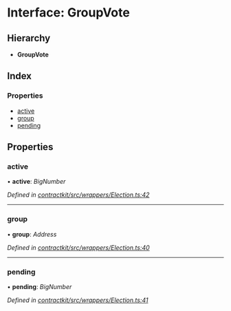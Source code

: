 # Interface: GroupVote

## Hierarchy

* **GroupVote**

## Index

### Properties

* [active](_wrappers_election_.groupvote.md#active)
* [group](_wrappers_election_.groupvote.md#group)
* [pending](_wrappers_election_.groupvote.md#pending)

## Properties

###  active

• **active**: *BigNumber*

*Defined in [contractkit/src/wrappers/Election.ts:42](https://github.com/celo-org/celo-monorepo/blob/master/packages/sdk/contractkit/src/wrappers/Election.ts#L42)*

___

###  group

• **group**: *Address*

*Defined in [contractkit/src/wrappers/Election.ts:40](https://github.com/celo-org/celo-monorepo/blob/master/packages/sdk/contractkit/src/wrappers/Election.ts#L40)*

___

###  pending

• **pending**: *BigNumber*

*Defined in [contractkit/src/wrappers/Election.ts:41](https://github.com/celo-org/celo-monorepo/blob/master/packages/sdk/contractkit/src/wrappers/Election.ts#L41)*

